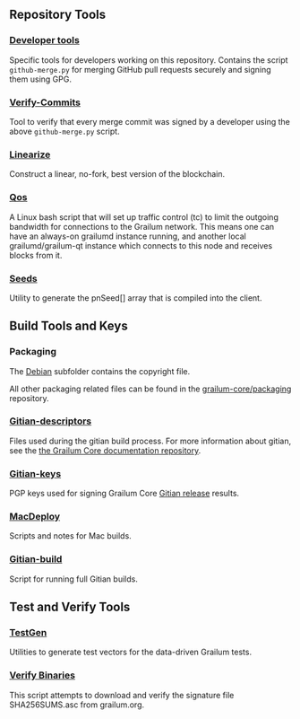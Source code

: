 Repository Tools
---------------------

### [Developer tools](/contrib/devtools) ###
Specific tools for developers working on this repository.
Contains the script `github-merge.py` for merging GitHub pull requests securely and signing them using GPG.

### [Verify-Commits](/contrib/verify-commits) ###
Tool to verify that every merge commit was signed by a developer using the above `github-merge.py` script.

### [Linearize](/contrib/linearize) ###
Construct a linear, no-fork, best version of the blockchain.

### [Qos](/contrib/qos) ###

A Linux bash script that will set up traffic control (tc) to limit the outgoing bandwidth for connections to the Grailum network. This means one can have an always-on grailumd instance running, and another local grailumd/grailum-qt instance which connects to this node and receives blocks from it.

### [Seeds](/contrib/seeds) ###
Utility to generate the pnSeed[] array that is compiled into the client.

Build Tools and Keys
---------------------

### Packaging ###
The [Debian](/contrib/debian) subfolder contains the copyright file.

All other packaging related files can be found in the [grailum-core/packaging](https://github.com/grailum-core/packaging) repository.

### [Gitian-descriptors](/contrib/gitian-descriptors) ###
Files used during the gitian build process. For more information about gitian, see the [the Grailum Core documentation repository](https://github.com/grailum-core/docs).

### [Gitian-keys](/contrib/gitian-keys)
PGP keys used for signing Grailum Core [Gitian release](/doc/release-process.md) results.

### [MacDeploy](/contrib/macdeploy) ###
Scripts and notes for Mac builds. 

### [Gitian-build](/contrib/gitian-build.py) ###
Script for running full Gitian builds.

Test and Verify Tools 
---------------------

### [TestGen](/contrib/testgen) ###
Utilities to generate test vectors for the data-driven Grailum tests.

### [Verify Binaries](/contrib/verifybinaries) ###
This script attempts to download and verify the signature file SHA256SUMS.asc from grailum.org.
